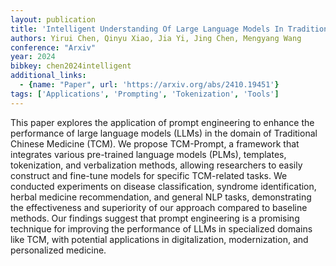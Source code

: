 ```yaml
---
layout: publication
title: 'Intelligent Understanding Of Large Language Models In Traditional Chinese Medicine Based On Prompt Engineering Framework'
authors: Yirui Chen, Qinyu Xiao, Jia Yi, Jing Chen, Mengyang Wang
conference: "Arxiv"
year: 2024
bibkey: chen2024intelligent
additional_links:
  - {name: "Paper", url: 'https://arxiv.org/abs/2410.19451'}
tags: ['Applications', 'Prompting', 'Tokenization', 'Tools']
---
```

This paper explores the application of prompt engineering to enhance the
performance of large language models (LLMs) in the domain of Traditional
Chinese Medicine (TCM). We propose TCM-Prompt, a framework that integrates
various pre-trained language models (PLMs), templates, tokenization, and
verbalization methods, allowing researchers to easily construct and fine-tune
models for specific TCM-related tasks. We conducted experiments on disease
classification, syndrome identification, herbal medicine recommendation, and
general NLP tasks, demonstrating the effectiveness and superiority of our
approach compared to baseline methods. Our findings suggest that prompt
engineering is a promising technique for improving the performance of LLMs in
specialized domains like TCM, with potential applications in digitalization,
modernization, and personalized medicine.
